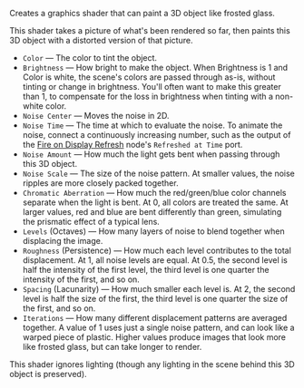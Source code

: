 Creates a graphics shader that can paint a 3D object like frosted glass.

This shader takes a picture of what's been rendered so far, then paints this 3D object with a distorted version of that picture.

   - `Color` — The color to tint the object.
   - `Brightness` — How bright to make the object.  When Brightness is 1 and Color is white, the scene's colors are passed through as-is, without tinting or change in brightness.  You'll often want to make this greater than 1, to compensate for the loss in brightness when tinting with a non-white color.
   - `Noise Center` — Moves the noise in 2D.
   - `Noise Time` — The time at which to evaluate the noise.  To animate the noise, connect a continuously increasing number, such as the output of the [Fire on Display Refresh](vuo-node://vuo.event.fireOnDisplayRefresh) node's `Refreshed at Time` port.
   - `Noise Amount` — How much the light gets bent when passing through this 3D object.
   - `Noise Scale` — The size of the noise pattern.  At smaller values, the noise ripples are more closely packed together.
   - `Chromatic Aberration` — How much the red/green/blue color channels separate when the light is bent.  At 0, all colors are treated the same.  At larger values, red and blue are bent differently than green, simulating the prismatic effect of a typical lens.
   - `Levels` (Octaves) — How many layers of noise to blend together when displacing the image.
   - `Roughness` (Persistence) — How much each level contributes to the total displacement.  At 1, all noise levels are equal.  At 0.5, the second level is half the intensity of the first level, the third level is one quarter the intensity of the first, and so on.
   - `Spacing` (Lacunarity) — How much smaller each level is.  At 2, the second level is half the size of the first, the third level is one quarter the size of the first, and so on.
   - `Iterations` — How many different displacement patterns are averaged together.  A value of 1 uses just a single noise pattern, and can look like a warped piece of plastic.  Higher values produce images that look more like frosted glass, but can take longer to render.

This shader ignores lighting (though any lighting in the scene behind this 3D object is preserved).
